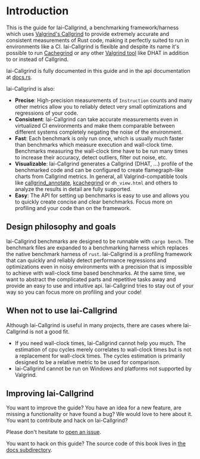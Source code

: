 # Introduction

This is the guide for Iai-Callgrind, a benchmarking framework/harness which uses
[Valgrind's Callgrind](https://valgrind.org/docs/manual/cl-manual.html) to
provide extremely accurate and consistent measurements of Rust code, making it
perfectly suited to run in environments like a CI. Iai-Callgrind is flexible and
despite its name it's possible to run [Cachegrind](./cachegrind.md) or any other
[Valgrind tool](./tools.md) like DHAT in addition to or instead of Callgrind.

Iai-Callgrind is fully documented in this guide and in the api documentation at
[docs.rs](https://docs.rs/iai-callgrind/latest/iai_callgrind/).

Iai-Callgrind is also:

- __Precise__: High-precision measurements of `Instruction` counts and many
  other metrics allow you to reliably detect very small optimizations and
  regressions of your code.
- __Consistent__: Iai-Callgrind can take accurate measurements even in
  virtualized CI environments and make them comparable between different systems
  completely negating the noise of the environment.
- __Fast__: Each benchmark is only run once, which is usually much faster than
  benchmarks which measure execution and wall-clock time. Benchmarks measuring
  the wall-clock time have to be run many times to increase their accuracy,
  detect outliers, filter out noise, etc.
- __Visualizable__: Iai-Callgrind generates a Callgrind (DHAT, ...) profile of
  the benchmarked code and can be configured to create flamegraph-like charts
  from Callgrind metrics. In general, all Valgrind-compatible tools like
  [callgrind_annotate](https://valgrind.org/docs/manual/cl-manual.html#cl-manual.callgrind_annotate-options),
  [kcachegrind](https://kcachegrind.github.io/html/Home.html) or `dh_view.html`
  and others to analyze the results in detail are fully supported.
- __Easy__: The API for setting up benchmarks is easy to use and allows you to
  quickly create concise and clear benchmarks. Focus more on profiling and your
  code than on the framework.

## Design philosophy and goals

Iai-Callgrind benchmarks are designed to be runnable with `cargo bench`. The
benchmark files are expanded to a benchmarking harness which replaces the native
benchmark harness of `rust`. Iai-Callgrind is a profiling framework that can
quickly and reliably detect performance regressions and optimizations even in
noisy environments with a precision that is impossible to achieve with
wall-clock time based benchmarks. At the same time, we want to abstract the
complicated parts and repetitive tasks away and provide an easy to use and
intuitive api. Iai-Callgrind tries to stay out of your way so you can focus more
on profiling and your code!

## When not to use Iai-Callgrind

Although Iai-Callgrind is useful in many projects, there are cases where
Iai-Callgrind is not a good fit.

- If you need wall-clock times, Iai-Callgrind cannot help you much. The
  estimation of cpu cycles merely correlates to wall-clock times but is not a
  replacement for wall-clock times. The cycles estimation is primarily designed
  to be a relative metric to be used for comparison.
- Iai-Callgrind cannot be run on Windows and platforms not supported by
  Valgrind.

## Improving Iai-Callgrind

You want to improve the guide? You have an idea for a new feature, are missing a
functionality or have found a bug? We would love to here about it. You want to
contribute and hack on Iai-Callgrind?

Please don't hesitate to [open an
issue](https://github.com/iai-callgrind/iai-callgrind/issues).

You want to hack on this guide? The source code of this book lives in [the docs
subdirectory](https://github.com/iai-callgrind/iai-callgrind/tree/main/docs).
